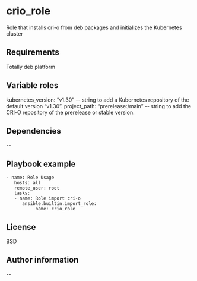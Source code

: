crio_role
=========

Role that installs cri-o from deb packages and initializes the Kubernetes cluster

Requirements
------------

Totally deb platform

Variable roles
--------------

kubernetes_version: “v1.30” -- string to add a Kubernetes repository of the default version “v1.30”.
project_path: “prerelease:/main” -- string to add the CRI-O repository of the prerelease or stable version.


Dependencies
------------

--

Playbook example
----------------

    - name: Role Usage
       hosts: all
       remote_user: root
       tasks:
       - name: Role import cri-o
          ansible.builtin.import_role:
               name: crio_role

License
-------

BSD

Author information
------------------

--

